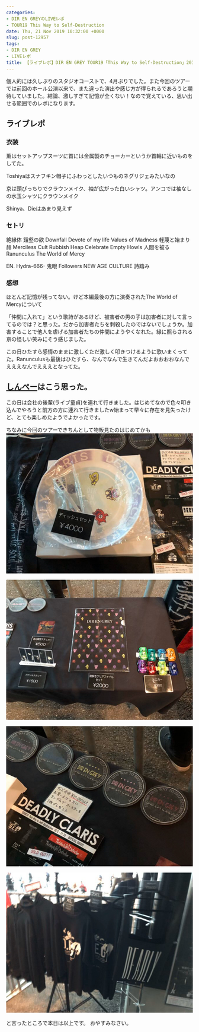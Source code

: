 ```yaml
---
categories:
- DIR EN GREYのLIVEレポ
- TOUR19 This Way to Self-Destruction
date: Thu, 21 Nov 2019 10:32:00 +0000
slug: post-12957
tags:
- DIR EN GREY
- LIVEレポ
title: 【ライブレポ】DIR EN GREY TOUR19「This Way to Self-Destruction」2019_11_19@新木場スタジオコースト
---
```


個人的には久しぶりのスタジオコーストで、4月ぶりでした。また今回のツアーでは前回のホール公演以来で、また違った演出や感じ方が得られるであろうと期待していました。結論、激しすぎて記憶が全くない！なので覚えている、思い出せる範囲でのレポになります。

<!--more--> 

<h2>ライブレポ</h2>
<h3>衣装</h3>
薫はセットアップスーツに首には金属製のチョーカーというか首輪に近いものをしてた。

Toshiyaはスナフキン帽子にふわっとしたいつものネグリジェみたいなの

京は頭ぴっちりでクラウンメイク、袖が広がった白いシャツ。アンコでは袖なしの水玉シャツにクラウンメイク

Shinya、Dieはあまり見えず

<h3>セトリ</h3>
絶縁体
谿壑の欲
Downfall
Devote of my life
Values of Madness
軽蔑と始まり
赫
Merciless Cult
Rubbish Heap
Celebrate Empty Howls
人間を被る
Ranunculus
The World of Mercy

EN.
Hydra-666-
鬼眼
Followers
NEW AGE CULTURE
詩踏み

<h3>感想</h3>
ほとんど記憶が残ってない。けど本編最後の方に演奏されたThe World of Mercyについて

「仲間に入れて」という歌詩があるけど、被害者の男の子は加害者に対して言ってるのでは？と思った。だから加害者たちを刺殺したのではないでしょうか。加害することで他人を虐げる加害者たちの仲間にようやくなれた。緑に照らされる京の怪しい笑みにそう感じました。

この日ひたすら感情のままに激しくただ激しく叩きつけるように歌いまくってた。Ranunculusも最後はひたすら、なんでなんで生きてんだよおおおおなんでえええなんでえええとなってた。

<h2><a href="https://twitter.com/s_s_p_y">しんぺー</a>はこう思った。</h2>
この日は会社の後輩(ライブ童貞)を連れて行きました。はじめてなので色々叩き込んでやろうと前方の方に連れて行きましたw始まって早々に存在を見失ったけど、とても楽しめたようでよかったです。

ちなみに今回のツアーできちんとして物販見たのはじめてかも
<a href="images/20191122074216.jpg">![](images/20191122074216.jpg)</a>

<a href="images/20191122074221.jpg">![](images/20191122074221.jpg)</a>

<a href="images/20191122074225.jpg">![](images/20191122074225.jpg)</a>

<a href="images/20191122074228.jpg">![](images/20191122074228.jpg)</a>

と言ったところで本日は以上です。
おやすみなさい。